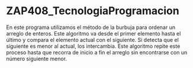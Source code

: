 # ZAP408_TecnologiaProgramacion

En este programa utilizamos el método de la burbuja para ordenar un arreglo de enteros. Este algoritmo va desde el primer elemento hasta el último y compara el elemento actual con el siguiente. Si detecta que el siguiente es menor al actual, los intercambia. Este algoritmo repite este proceso hasta que recorra de inicio a fin el arreglo sin encontrarse con un número siguiente menor.

